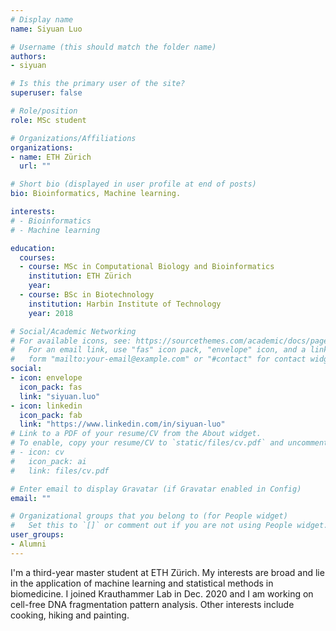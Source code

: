 ```yaml
---
# Display name
name: Siyuan Luo

# Username (this should match the folder name)
authors:
- siyuan

# Is this the primary user of the site?
superuser: false

# Role/position
role: MSc student

# Organizations/Affiliations
organizations:
- name: ETH Zürich
  url: ""

# Short bio (displayed in user profile at end of posts)
bio: Bioinformatics, Machine learning.

interests:
# - Bioinformatics
# - Machine learning

education:
  courses:
  - course: MSc in Computational Biology and Bioinformatics
    institution: ETH Zürich
    year:
  - course: BSc in Biotechnology
    institution: Harbin Institute of Technology
    year: 2018

# Social/Academic Networking
# For available icons, see: https://sourcethemes.com/academic/docs/page-builder/#icons
#   For an email link, use "fas" icon pack, "envelope" icon, and a link in the
#   form "mailto:your-email@example.com" or "#contact" for contact widget.
social:
- icon: envelope
  icon_pack: fas
  link: "siyuan.luo"
- icon: linkedin
  icon_pack: fab
  link: "https://www.linkedin.com/in/siyuan-luo"
# Link to a PDF of your resume/CV from the About widget.
# To enable, copy your resume/CV to `static/files/cv.pdf` and uncomment the lines below.
# - icon: cv
#   icon_pack: ai
#   link: files/cv.pdf

# Enter email to display Gravatar (if Gravatar enabled in Config)
email: ""

# Organizational groups that you belong to (for People widget)
#   Set this to `[]` or comment out if you are not using People widget.
user_groups:
- Alumni
---
```


I'm a third-year master student at ETH Zürich. My interests are broad and lie in the application of machine learning and statistical methods in biomedicine. I joined Krauthammer Lab in Dec. 2020 and I am working on cell-free DNA fragmentation pattern analysis. Other interests include cooking, hiking and painting.
